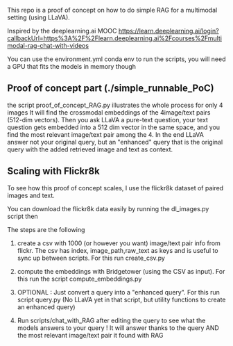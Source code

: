 This repo is a proof of concept on how to do simple RAG for a multimodal setting (using LLaVA).

Inspired by the deeplearning.ai MOOC https://learn.deeplearning.ai/login?callbackUrl=https%3A%2F%2Flearn.deeplearning.ai%2Fcourses%2Fmultimodal-rag-chat-with-videos

You can use the environment.yml conda env to run the scripts, you will need a GPU that fits the models in memory though


## Proof of concept part (./simple_runnable_PoC)
the script proof_of_concept_RAG.py illustrates the whole process for only 4 images
It will find the crossmodal embeddings of the 4image/text pairs (512-dim vectors).
Then you ask LLaVA a pure-text question, your text question gets embedded into a 512 dim vector in the same space, and you find the most relevant image/text pair among the 4. In the end LLaVA answer not your original query, but an "enhanced" query that is the original query with the added retrieved image and text as context.

## Scaling with Flickr8k
To see how this proof of concept scales, I use the flickr8k dataset of paired images and text.

You can download the flickr8k data easily by running the dl_images.py script
then 


The steps are the following

1. create a csv with 1000 (or however you want) image/text pair info from flickr. The csv has index, image_path,raw_text as keys and is useful to sync up between scripts. For this run create_csv.py

2. compute the embeddings with Bridgetower (using the CSV as input). For this run the script compute_embeddings.py

3. OPTIONAL : Just convert a query into a "enhanced query". For this run script query.py (No LLaVA yet in that script, but utility functions to create an enhanced query)

4. Run scripts/chat_with_RAG after editing the query to see what the models answers to your query ! It will answer thanks to the query AND the most relevant image/text pair it found with RAG
